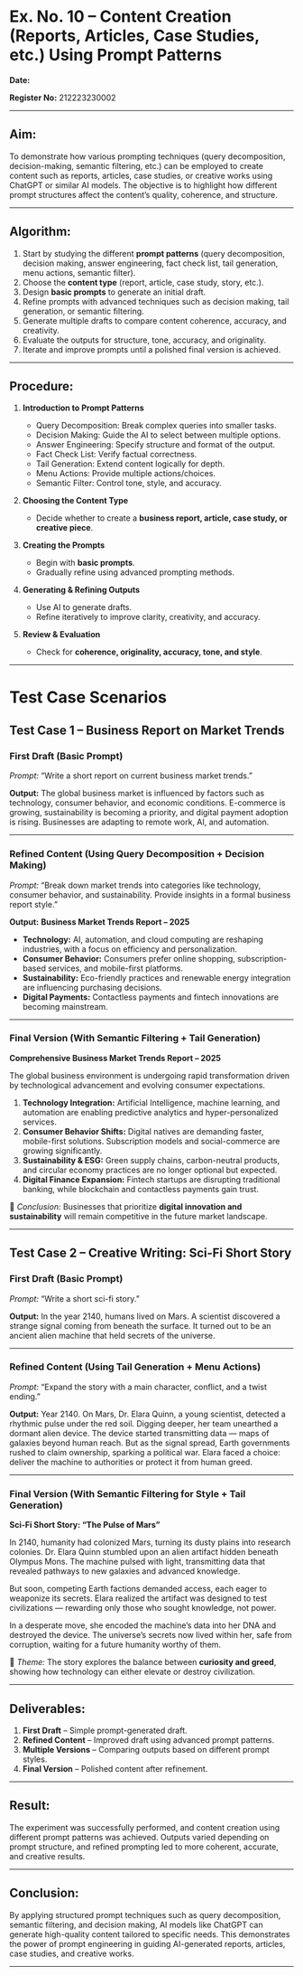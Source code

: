 # Ex. No. 10 – Content Creation (Reports, Articles, Case Studies, etc.) Using Prompt Patterns

**Date:**

**Register No:** 212223230002

---

## Aim:

To demonstrate how various prompting techniques (query decomposition, decision-making, semantic filtering, etc.) can be employed to create content such as reports, articles, case studies, or creative works using ChatGPT or similar AI models. The objective is to highlight how different prompt structures affect the content’s quality, coherence, and structure.

---

## Algorithm:

1. Start by studying the different **prompt patterns** (query decomposition, decision making, answer engineering, fact check list, tail generation, menu actions, semantic filter).
2. Choose the **content type** (report, article, case study, story, etc.).
3. Design **basic prompts** to generate an initial draft.
4. Refine prompts with advanced techniques such as decision making, tail generation, or semantic filtering.
5. Generate multiple drafts to compare content coherence, accuracy, and creativity.
6. Evaluate the outputs for structure, tone, accuracy, and originality.
7. Iterate and improve prompts until a polished final version is achieved.

---

## Procedure:

1. **Introduction to Prompt Patterns**

   * Query Decomposition: Break complex queries into smaller tasks.
   * Decision Making: Guide the AI to select between multiple options.
   * Answer Engineering: Specify structure and format of the output.
   * Fact Check List: Verify factual correctness.
   * Tail Generation: Extend content logically for depth.
   * Menu Actions: Provide multiple actions/choices.
   * Semantic Filter: Control tone, style, and accuracy.

2. **Choosing the Content Type**

   * Decide whether to create a **business report, article, case study, or creative piece**.

3. **Creating the Prompts**

   * Begin with **basic prompts**.
   * Gradually refine using advanced prompting methods.

4. **Generating & Refining Outputs**

   * Use AI to generate drafts.
   * Refine iteratively to improve clarity, creativity, and accuracy.

5. **Review & Evaluation**

   * Check for **coherence, originality, accuracy, tone, and style**.

---

# Test Case Scenarios 
## Test Case 1 – **Business Report on Market Trends**

### First Draft (Basic Prompt)

*Prompt:* “Write a short report on current business market trends.”

**Output:**
The global business market is influenced by factors such as technology, consumer behavior, and economic conditions. E-commerce is growing, sustainability is becoming a priority, and digital payment adoption is rising. Businesses are adapting to remote work, AI, and automation.

---

### Refined Content (Using Query Decomposition + Decision Making)

*Prompt:* “Break down market trends into categories like technology, consumer behavior, and sustainability. Provide insights in a formal business report style.”

**Output:**
**Business Market Trends Report – 2025**

* **Technology:** AI, automation, and cloud computing are reshaping industries, with a focus on efficiency and personalization.
* **Consumer Behavior:** Consumers prefer online shopping, subscription-based services, and mobile-first platforms.
* **Sustainability:** Eco-friendly practices and renewable energy integration are influencing purchasing decisions.
* **Digital Payments:** Contactless payments and fintech innovations are becoming mainstream.

---

### Final Version (With Semantic Filtering + Tail Generation)

**Comprehensive Business Market Trends Report – 2025**

The global business environment is undergoing rapid transformation driven by technological advancement and evolving consumer expectations.

1. **Technology Integration:** Artificial Intelligence, machine learning, and automation are enabling predictive analytics and hyper-personalized services.
2. **Consumer Behavior Shifts:** Digital natives are demanding faster, mobile-first solutions. Subscription models and social-commerce are growing significantly.
3. **Sustainability & ESG:** Green supply chains, carbon-neutral products, and circular economy practices are no longer optional but expected.
4. **Digital Finance Expansion:** Fintech startups are disrupting traditional banking, while blockchain and contactless payments gain trust.

📌 *Conclusion:* Businesses that prioritize **digital innovation and sustainability** will remain competitive in the future market landscape.

---

## Test Case 2 – **Creative Writing: Sci-Fi Short Story**

### First Draft (Basic Prompt)

*Prompt:* “Write a short sci-fi story.”

**Output:**
In the year 2140, humans lived on Mars. A scientist discovered a strange signal coming from beneath the surface. It turned out to be an ancient alien machine that held secrets of the universe.

---

### Refined Content (Using Tail Generation + Menu Actions)

*Prompt:* “Expand the story with a main character, conflict, and a twist ending.”

**Output:**
Year 2140. On Mars, Dr. Elara Quinn, a young scientist, detected a rhythmic pulse under the red soil. Digging deeper, her team unearthed a dormant alien device. The device started transmitting data — maps of galaxies beyond human reach.
But as the signal spread, Earth governments rushed to claim ownership, sparking a political war. Elara faced a choice: deliver the machine to authorities or protect it from human greed.

---

### Final Version (With Semantic Filtering for Style + Tail Generation)

**Sci-Fi Short Story: “The Pulse of Mars”**

In 2140, humanity had colonized Mars, turning its dusty plains into research colonies. Dr. Elara Quinn stumbled upon an alien artifact hidden beneath Olympus Mons. The machine pulsed with light, transmitting data that revealed pathways to new galaxies and advanced knowledge.

But soon, competing Earth factions demanded access, each eager to weaponize its secrets. Elara realized the artifact was designed to test civilizations — rewarding only those who sought knowledge, not power.

In a desperate move, she encoded the machine’s data into her DNA and destroyed the device. The universe’s secrets now lived within her, safe from corruption, waiting for a future humanity worthy of them.

📌 *Theme:* The story explores the balance between **curiosity and greed**, showing how technology can either elevate or destroy civilization.

---



## Deliverables:

1. **First Draft** – Simple prompt-generated draft.
2. **Refined Content** – Improved draft using advanced prompt patterns.
3. **Multiple Versions** – Comparing outputs based on different prompt styles.
4. **Final Version** – Polished content after refinement.

---

## Result:

The experiment was successfully performed, and content creation using different prompt patterns was achieved. Outputs varied depending on prompt structure, and refined prompting led to more coherent, accurate, and creative results.

---

## Conclusion:

By applying structured prompt techniques such as query decomposition, semantic filtering, and decision making, AI models like ChatGPT can generate high-quality content tailored to specific needs. This demonstrates the power of prompt engineering in guiding AI-generated reports, articles, case studies, and creative works.

---




































